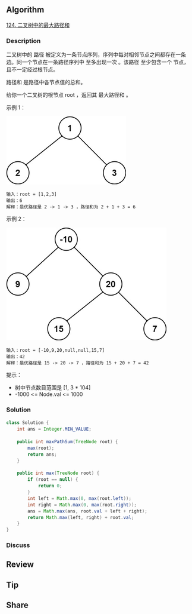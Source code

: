 ## Algorithm

[124. 二叉树中的最大路径和](https://leetcode.cn/problems/binary-tree-maximum-path-sum/description/?envType=study-plan-v2&envId=top-100-liked)

### Description

二叉树中的 路径 被定义为一条节点序列，序列中每对相邻节点之间都存在一条边。同一个节点在一条路径序列中 至多出现一次 。该路径 至少包含一个 节点，且不一定经过根节点。

路径和 是路径中各节点值的总和。

给你一个二叉树的根节点 root ，返回其 最大路径和 。

示例 1：

![](assets/20250630-bf5e7f33.png)

```
输入：root = [1,2,3]
输出：6
解释：最优路径是 2 -> 1 -> 3 ，路径和为 2 + 1 + 3 = 6
```

示例 2：

![](assets/20250630-c1cdbb83.png)

```
输入：root = [-10,9,20,null,null,15,7]
输出：42
解释：最优路径是 15 -> 20 -> 7 ，路径和为 15 + 20 + 7 = 42
```

提示：

- 树中节点数目范围是 [1, 3 * 104]
- -1000 <= Node.val <= 1000

### Solution

```java
class Solution {
    int ans = Integer.MIN_VALUE;

    public int maxPathSum(TreeNode root) {
        max(root);
        return ans;
    }

    public int max(TreeNode root) {
        if (root == null) {
            return 0;
        }
        int left = Math.max(0, max(root.left));
        int right = Math.max(0, max(root.right));
        ans = Math.max(ans, root.val + left + right);
        return Math.max(left, right) + root.val;
    }
}
```

### Discuss

## Review


## Tip


## Share
